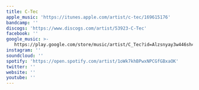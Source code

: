 ```yaml
---
title: C-Tec
apple_music: 'https://itunes.apple.com/artist/c-tec/169615176'
bandcamp: ''
discogs: 'https://www.discogs.com/artist/53923-C-Tec'
facebook: ''
google_music: >-
   https://play.google.com/store/music/artist/C_Tec?id=Alzsnyay3w446sh4k46d5n37zw4
instagram: ''
soundcloud: ''
spotify: 'https://open.spotify.com/artist/1oWk7khBPwxNPCGfGBxaOK'
twitter: ''
website: ''
youtube: ''
---
```

